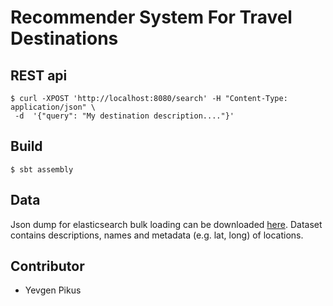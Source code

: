 # Recommender System For Travel Destinations

REST api
--------
    
    $ curl -XPOST 'http://localhost:8080/search' -H "Content-Type: application/json" \
     -d  '{"query": "My destination description...."}'

Build
-----

    $ sbt assembly

Data
-----
Json dump for elasticsearch bulk loading can be downloaded [here](https://www.dropbox.com/s/0jmj6dtnfir4bpo/elastic.tar.bz2?dl=0).
Dataset contains descriptions, names and metadata (e.g. lat, long) of locations.

## Contributor
* Yevgen Pikus
